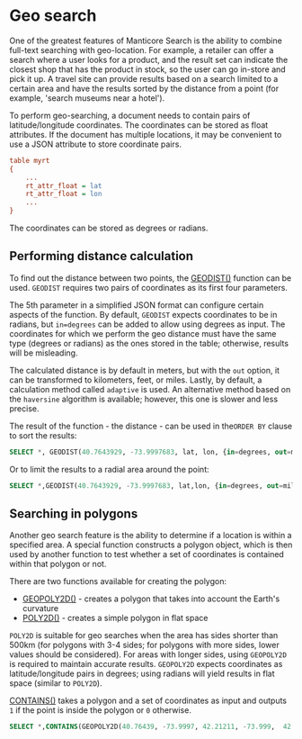 # Geo search

One of the greatest features of Manticore Search is the ability to combine full-text searching with geo-location. For example, a retailer can offer a search where a user looks for a product, and the result set can indicate the closest shop that has the product in stock, so the user can go in-store and pick it up. A travel site can provide results based on a search limited to a certain area and have the results sorted by the distance from a point (for example, 'search museums near a hotel'). 

To perform geo-searching, a document needs to contain pairs of latitude/longitude coordinates. The coordinates can be stored as float attributes. If the document has multiple locations, it may be convenient to use a JSON attribute to store coordinate pairs.



```ini
table myrt
{
    ...
    rt_attr_float = lat
    rt_attr_float = lon
    ...
}
```

The coordinates can be stored as degrees or radians.

## Performing distance сalculation

To find out the distance between two points, the [GEODIST()](../Functions/Geo_spatial_functions.md#GEODIST%28%29) function can be used. `GEODIST` requires two pairs of coordinates as its first four parameters.

The 5th parameter in a simplified JSON format can configure certain aspects of the function. By default, `GEODIST` expects coordinates to be in radians, but `in=degrees` can be added to allow using degrees as input. The coordinates for which we perform the geo distance must have the same type (degrees or radians) as the ones stored in the table; otherwise, results will be misleading.

The calculated distance is by default in meters, but with the `out` option, it can be transformed to kilometers, feet, or miles. Lastly, by default, a calculation method called `adaptive` is used. An alternative method based on the `haversine` algorithm is available; however, this one is slower and less precise.

The result of the function - the distance - can be used in the`ORDER BY` clause to sort the results:

```sql
SELECT *, GEODIST(40.7643929, -73.9997683, lat, lon, {in=degrees, out=miles}) AS distance FROM myindex WHERE MATCH('...') ORDER BY distance ASC, WEIGHT() DESC;
```

Or to limit the results to a radial area around the point:

```sql
SELECT *,GEODIST(40.7643929, -73.9997683, lat,lon, {in=degrees, out=miles}) AS distance FROM myindex WHERE MATCH('...') AND distance <1000 ORDER BY WEIGHT(), DISTANCE ASC;
```

## Searching in polygons

Another geo search feature is the ability to determine if a location is within a specified area. A special function constructs a polygon object, which is then used by another function to test whether a set of coordinates is contained within that polygon or not.

There are two functions available for creating the polygon:

*   [GEOPOLY2D()](../Functions/Geo_spatial_functions.md#GEOPOLY2D%28%29) - creates a polygon that takes into account the Earth's curvature
*   [POLY2D()](../Functions/Geo_spatial_functions.md#POLY2D%28%29) - creates a simple polygon in flat space

`POLY2D` is suitable for geo searches when the area has sides shorter than 500km (for polygons with 3-4 sides; for polygons with more sides, lower values should be considered). For areas with longer sides, using `GEOPOLY2D` is required to maintain accurate results. `GEOPOLY2D` expects coordinates as latitude/longitude pairs in degrees; using radians will yield results in flat space (similar to `POLY2D`).

[CONTAINS()](../Functions/Arrays_and_conditions_functions.md#CONTAINS%28%29) takes a polygon and a set of coordinates as input and outputs `1` if the point is inside the polygon or `0` otherwise.

```sql
SELECT *,CONTAINS(GEOPOLY2D(40.76439, -73.9997, 42.21211, -73.999,  42.21211, -76.123, 40.76439, -76.123), 41.5445, -74.973) AS inside FROM myindex WHERE MATCH('...') AND inside=1;
```
<!-- proofread -->